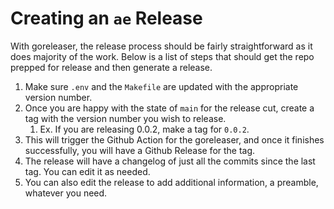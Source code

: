 # Creating an `ae` Release

With goreleaser, the release process should be fairly straightforward as it does majority of the work. Below is a list of steps that should get the repo prepped for release and then generate a release.

1. Make sure `.env` and the `Makefile` are updated with the appropriate version number.
2. Once you are happy with the state of `main` for the release cut, create a tag with the version number you wish to release.
   1. Ex. If you are releasing 0.0.2, make a tag for `0.0.2`.
3. This will trigger the Github Action for the goreleaser, and once it finishes successfully, you will have a Github Release for the tag.
4. The release will have a changelog of just all the commits since the last tag. You can edit it as needed.
5. You can also edit the release to add additional information, a preamble, whatever you need.
